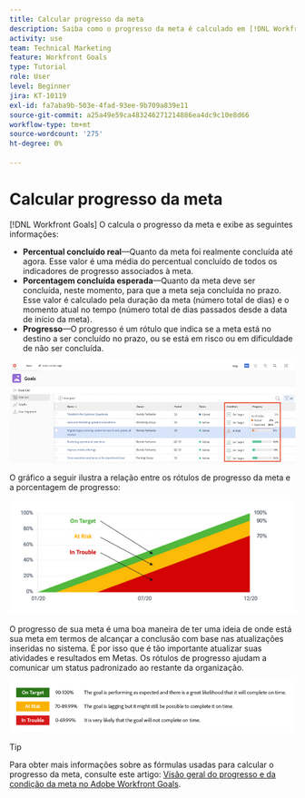 ```yaml
---
title: Calcular progresso da meta
description: Saiba como o progresso da meta é calculado em [!DNL Workfront Goals].
activity: use
team: Technical Marketing
feature: Workfront Goals
type: Tutorial
role: User
level: Beginner
jira: KT-10119
exl-id: fa7aba9b-503e-4fad-93ee-9b709a839e11
source-git-commit: a25a49e59ca483246271214886ea4dc9c10e8d66
workflow-type: tm+mt
source-wordcount: '275'
ht-degree: 0%

---
```


# Calcular progresso da meta

[!DNL Workfront Goals] O calcula o progresso da meta e exibe as seguintes informações:

* **Percentual concluído real**—Quanto da meta foi realmente concluída até agora. Esse valor é uma média do percentual concluído de todos os indicadores de progresso associados à meta.
* **Porcentagem concluída esperada**—Quanto da meta deve ser concluída, neste momento, para que a meta seja concluída no prazo. Esse valor é calculado pela duração da meta (número total de dias) e o momento atual no tempo (número total de dias passados desde a data de início da meta).
* **Progresso**—O progresso é um rótulo que indica se a meta está no destino a ser concluído no prazo, ou se está em risco ou em dificuldade de não ser concluída.

![Uma captura de tela do progresso da meta no [!DNL Workfront Goals]](assets/13-workfront-goals-percent-complete.png)

O gráfico a seguir ilustra a relação entre os rótulos de progresso da meta e a porcentagem de progresso:

![Um gráfico que ilustra o relacionamento entre os rótulos de progresso da meta e a porcentagem de progresso](assets/14-workfront-goals-progress-statuses.jpeg)

O progresso de sua meta é uma boa maneira de ter uma ideia de onde está sua meta em termos de alcançar a conclusão com base nas atualizações inseridas no sistema. É por isso que é tão importante atualizar suas atividades e resultados em Metas. Os rótulos de progresso ajudam a comunicar um status padronizado ao restante da organização.

![Um gráfico que cobre os diferentes rótulos de progresso no [!DNL Workfront Goals]](assets/15-workfront-goals-progress-bar-code.png)


>[!TIP]
>
>Para obter mais informações sobre as fórmulas usadas para calcular o progresso da meta, consulte este artigo: [Visão geral do progresso e da condição da meta no Adobe Workfront Goals](https://experienceleague.adobe.com/docs/workfront/using/adobe-workfront-goals/goal-management/calculate-goal-progress.html?lang=en#overview-of-goal-progress-and-threshold).

